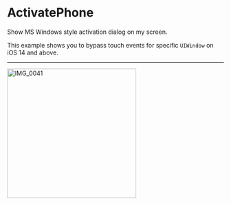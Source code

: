 # ActivatePhone

Show MS Windows style activation dialog on my screen.

This example shows you to bypass touch events for specific `UIWindow` on iOS 14 and above.

----

<img width="300" alt="IMG_0041" src="https://user-images.githubusercontent.com/5410705/170656035-6badabe4-3da8-4a58-8e7b-52fc90fbc07f.png">

